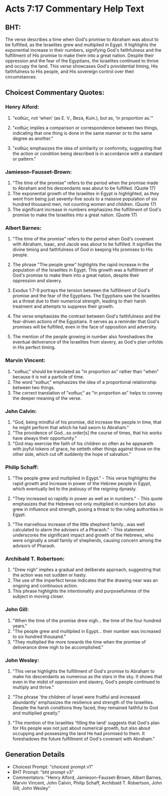 # Acts 7:17 Commentary Help Text

## BHT:
The verse describes a time when God's promise to Abraham was about to be fulfilled, as the Israelites grew and multiplied in Egypt. It highlights the exponential increase in their numbers, signifying God's faithfulness and the fulfillment of His promise to make them into a great nation. Despite their oppression and the fear of the Egyptians, the Israelites continued to thrive and occupy the land. This verse showcases God's providential timing, His faithfulness to His people, and His sovereign control over their circumstances.

## Choicest Commentary Quotes:
### Henry Alford:
1. "καθώς, not ‘when’ (as E. V., Beza, Kuin.), but as, ‘in proportion as.’" 

2. "καθώς implies a comparison or correspondence between two things, indicating that one thing is done in the same manner or to the same degree as another." 

3. "καθώς emphasizes the idea of similarity or conformity, suggesting that the action or condition being described is in accordance with a standard or pattern."

### Jamieson-Fausset-Brown:
1. "The time of the promise" refers to the period when the promise made to Abraham and his descendants was about to be fulfilled. (Quote 17)
2. The exponential growth of the Israelites in Egypt is highlighted, as they went from being just seventy-five souls to a massive population of six hundred thousand men, not counting women and children. (Quote 17)
3. The significant increase in numbers emphasizes the fulfillment of God's promise to make the Israelites into a great nation. (Quote 17)

### Albert Barnes:
1. "The time of the promise" refers to the period when God's covenant with Abraham, Isaac, and Jacob was about to be fulfilled. It signifies the divine timing and faithfulness of God in keeping His promises to His people.

2. The phrase "The people grew" highlights the rapid increase in the population of the Israelites in Egypt. This growth was a fulfillment of God's promise to make them into a great nation, despite their oppression and slavery.

3. Exodus 1:7-9 portrays the tension between the fulfillment of God's promise and the fear of the Egyptians. The Egyptians saw the Israelites as a threat due to their numerical strength, leading to their harsh treatment and attempts to suppress their growth.

4. The verse emphasizes the contrast between God's faithfulness and the fear-driven actions of the Egyptians. It serves as a reminder that God's promises will be fulfilled, even in the face of opposition and adversity.

5. The mention of the people growing in number also foreshadows the eventual deliverance of the Israelites from slavery, as God's plan unfolds in His perfect timing.

### Marvin Vincent:
1. "καθως" should be translated as "in proportion as" rather than "when" because it is not a particle of time.
2. The word "καθως" emphasizes the idea of a proportional relationship between two things.
3. The correct translation of "καθως" as "in proportion as" helps to convey the deeper meaning of the verse.

### John Calvin:
1. "God, being mindful of his promise, did increase the people in time, that he might perform that which he had sworn to Abraham." 
2. "The providence of God...so order[s] the course of times, that his works have always their opportunity." 
3. "God may exercise the faith of his children so often as he appeareth with joyful tokens of grace, he setteth other things against those on the other side, which cut off suddenly the hope of salvation."

### Philip Schaff:
1. "The people grew and multiplied in Egypt." - This verse highlights the rapid growth and increase in power of the Hebrew people in Egypt, which eventually led to the jealousy of the reigning dynasty. 

2. "They increased so rapidly in power as well as in numbers." - This quote emphasizes that the Hebrews not only multiplied in numbers but also grew in influence and strength, posing a threat to the ruling authorities in Egypt. 

3. "The marvellous increase of the little shepherd family...was well calculated to alarm the advisers of a Pharaoh." - This statement underscores the significant impact and growth of the Hebrews, who were originally a small family of shepherds, causing concern among the advisors of Pharaoh.

### Archibald T. Robertson:
1. "Drew nigh" implies a gradual and deliberate approach, suggesting that the action was not sudden or hasty.
2. The use of the imperfect tense indicates that the drawing near was an ongoing and continuous action.
3. This phrase highlights the intentionality and purposefulness of the subject in moving closer.

### John Gill:
1. "When the time of the promise drew nigh... the time of the four hundred years." 
2. "The people grew and multiplied in Egypt... their number was increased to six hundred thousand."
3. "They multiplied the more towards the time when the promise of deliverance drew nigh to be accomplished."

### John Wesley:
1. "This verse highlights the fulfillment of God's promise to Abraham to make his descendants as numerous as the stars in the sky. It shows that even in the midst of oppression and slavery, God's people continued to multiply and thrive."

2. "The phrase 'the children of Israel were fruitful and increased abundantly' emphasizes the resilience and strength of the Israelites. Despite the harsh conditions they faced, they remained faithful to God and multiplied greatly."

3. "The mention of the Israelites 'filling the land' suggests that God's plan for His people was not just about numerical growth, but also about occupying and possessing the land He had promised to them. It foreshadows the future fulfillment of God's covenant with Abraham."


## Generation Details
- Choicest Prompt: "choicest prompt v1"
- BHT Prompt: "bht prompt v3"
- Commentators: "Henry Alford, Jamieson-Fausset-Brown, Albert Barnes, Marvin Vincent, John Calvin, Philip Schaff, Archibald T. Robertson, John Gill, John Wesley"
